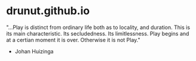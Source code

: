 # drunut.github.io
"...Play is distinct from ordinary life both as to locality, and duration. This is its main characteristic. Its secludedness. Its limitlessness. Play begins and at a certian moment it is over. Otherwise it is not Play."
- Johan Huizinga
